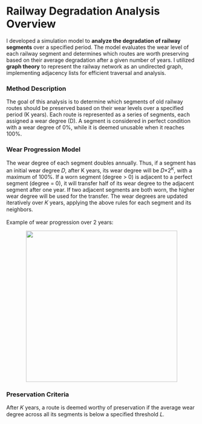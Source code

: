 <h1>
  Railway Degradation Analysis Overview
</h1>
I developed a simulation model to <b>analyze the degradation of railway segments</b> over a specified period. The model evaluates the wear level of each railway segment and determines which routes are worth preserving based on their average degradation after a given number of years.
I utilized <b>graph theory</b> to represent the railway network as an undirected graph, implementing adjacency lists for efficient traversal and analysis.
<h3>
  Method Description
</h3>
The goal of this analysis is to determine which segments of old railway routes should be preserved based on their wear levels over a specified period (K years). Each route is represented as a series of segments, each assigned a wear degree (D). A segment is considered in perfect condition with a wear degree of 0%, while it is deemed unusable when it reaches 100%.
<h3>
  Wear Progression Model
</h3>
The wear degree of each segment doubles annually. Thus, if a segment has an initial wear degree 𝐷, after K years, its wear degree will be 𝐷×2<sup>𝐾</sup>, with a maximum of 100%.
If a worn segment (degree > 0) is adjacent to a perfect segment (degree = 0), it will transfer half of its wear degree to the adjacent segment after one year.
If two adjacent segments are both worn, the higher wear degree will be used for the transfer. The wear degrees are updated iteratively over 
𝐾 years, applying the above rules for each segment and its neighbors.
<br></br>
Example of wear progression over 2 years:
<p align="center">
    <img width="400" src="https://github.com/user-attachments/assets/ec05e21b-3fd7-4a69-8d58-fe12579ee85a">
</p>
<h3>
  Preservation Criteria
</h3>
After 𝐾 years, a route is deemed worthy of preservation if the average wear degree across all its segments is below a specified threshold 𝐿.
